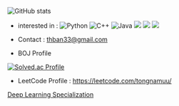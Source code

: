 ![GitHub stats](https://github-readme-stats.vercel.app/api?username=tongnamuu&show_icons=true&theme=synthwave)


- interested in : ![Python](https://img.shields.io/badge/-Python-green) ![C++](https://img.shields.io/badge/-C++-blue) ![Java](https://img.shields.io/badge/-Java-orange) ![](https://img.shields.io/badge/-Algorithm-purple) ![](https://img.shields.io/badge/-Spring%20Boot-yellowgreen) ![](https://img.shields.io/badge/-MSA-lightgrey) 
- Contact : thban33@gmail.com



- BOJ Profile

[![Solved.ac Profile](http://mazassumnida.wtf/api/v2/generate_badge?boj=tongnamuu)](https://solved.ac/tongnamuu/)


- LeetCode Profile : https://leetcode.com/tongnamuu/

[Deep Learning Specialization](https://www.credly.com/badges/b1c03045-859e-48de-9652-ab60b4f1f06a/public_url)
